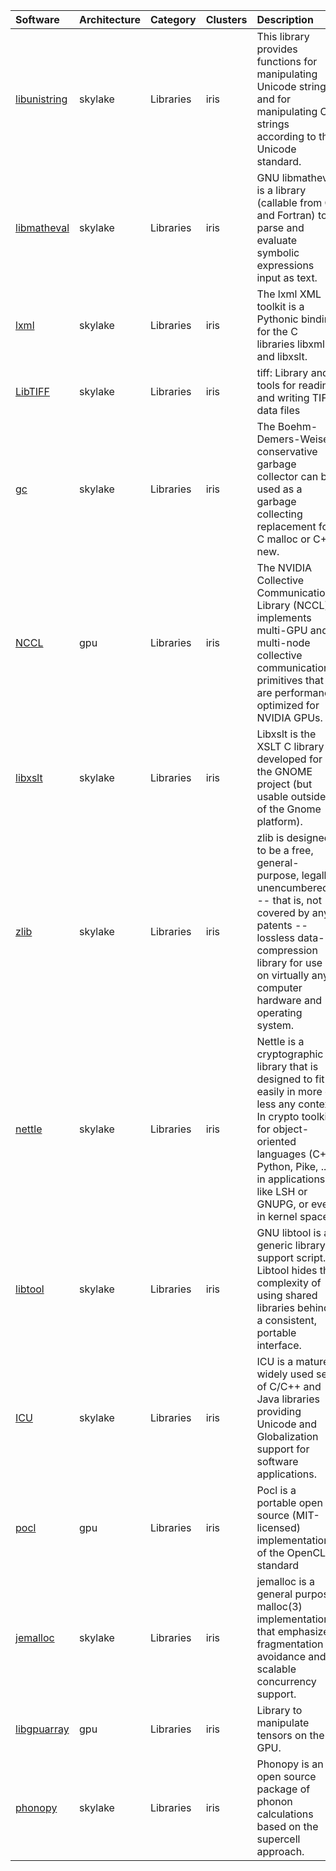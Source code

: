 | Software                                                                     | Architecture   | Category         | Clusters    | Description                                                                                                                                                                                                                          |
|:-----------------------------------------------------------------------------|:---------------|:-----------------|:------------|:-------------------------------------------------------------------------------------------------------------------------------------------------------------------------------------------------------------------------------------|
| <p><a href=https://www.gnu.org/software/libunistring/>libunistring</a></p>   | <p>skylake</p> | <p>Libraries</p> | <p>iris</p> | This library provides functions for manipulating Unicode strings and for manipulating C strings according to the Unicode standard.                                                                                                   |
| <p><a href=https://www.gnu.org/software/libmatheval/>libmatheval</a></p>     | <p>skylake</p> | <p>Libraries</p> | <p>iris</p> | GNU libmatheval is a library (callable from C and Fortran) to parse and evaluate symbolic expressions input as text.                                                                                                                 |
| <p><a href=https://lxml.de/>lxml</a></p>                                     | <p>skylake</p> | <p>Libraries</p> | <p>iris</p> | The lxml XML toolkit is a Pythonic binding for the C libraries libxml2 and libxslt.                                                                                                                                                  |
| <p><a href=https://libtiff.gitlab.io/libtiff/>LibTIFF</a></p>                | <p>skylake</p> | <p>Libraries</p> | <p>iris</p> | tiff: Library and tools for reading and writing TIFF data files                                                                                                                                                                      |
| <p><a href=https://hboehm.info/gc/>gc</a></p>                                | <p>skylake</p> | <p>Libraries</p> | <p>iris</p> | The Boehm-Demers-Weiser conservative garbage collector can be used as a garbage collecting replacement for C malloc or C++ new.                                                                                                      |
| <p><a href=https://developer.nvidia.com/nccl>NCCL</a></p>                    | <p>gpu</p>     | <p>Libraries</p> | <p>iris</p> | The NVIDIA Collective Communications Library (NCCL) implements multi-GPU and multi-node collective communication primitives that are performance optimized for NVIDIA GPUs.                                                          |
| <p><a href=http://xmlsoft.org/>libxslt</a></p>                               | <p>skylake</p> | <p>Libraries</p> | <p>iris</p> | Libxslt is the XSLT C library developed for the GNOME project (but usable outside of the Gnome platform).                                                                                                                            |
| <p><a href=http://www.zlib.net/>zlib</a></p>                                 | <p>skylake</p> | <p>Libraries</p> | <p>iris</p> | zlib is designed to be a free, general-purpose, legally unencumbered -- that is, not covered by any patents -- lossless data-compression library for use on virtually any computer hardware and operating system.                    |
| <p><a href=http://www.lysator.liu.se/~nisse/nettle/>nettle</a></p>           | <p>skylake</p> | <p>Libraries</p> | <p>iris</p> | Nettle is a cryptographic library that is designed to fit easily in more or less any context: In crypto toolkits for object-oriented languages (C++, Python, Pike, ...), in applications like LSH or GNUPG, or even in kernel space. |
| <p><a href=http://www.gnu.org/software/libtool>libtool</a></p>               | <p>skylake</p> | <p>Libraries</p> | <p>iris</p> | GNU libtool is a generic library support script. Libtool hides the complexity of using shared libraries behind a consistent, portable interface.                                                                                     |
| <p><a href=http://site.icu-project.org/home>ICU</a></p>                      | <p>skylake</p> | <p>Libraries</p> | <p>iris</p> | ICU is a mature, widely used set of C/C++ and Java libraries providing Unicode and Globalization support for software applications.                                                                                                  |
| <p><a href=http://portablecl.org>pocl</a></p>                                | <p>gpu</p>     | <p>Libraries</p> | <p>iris</p> | Pocl is a portable open source (MIT-licensed) implementation of the OpenCL standard                                                                                                                                                  |
| <p><a href=http://jemalloc.net>jemalloc</a></p>                              | <p>skylake</p> | <p>Libraries</p> | <p>iris</p> | jemalloc is a general purpose malloc(3) implementation that emphasizes fragmentation avoidance and scalable concurrency support.                                                                                                     |
| <p><a href=http://deeplearning.net/software/libgpuarray/>libgpuarray</a></p> | <p>gpu</p>     | <p>Libraries</p> | <p>iris</p> | Library to manipulate tensors on the GPU.                                                                                                                                                                                            |
| <p><a href=http://atztogo.github.io/phonopy/>phonopy</a></p>                 | <p>skylake</p> | <p>Libraries</p> | <p>iris</p> | Phonopy is an open source package of phonon calculations based on the supercell approach.                                                                                                                                            |